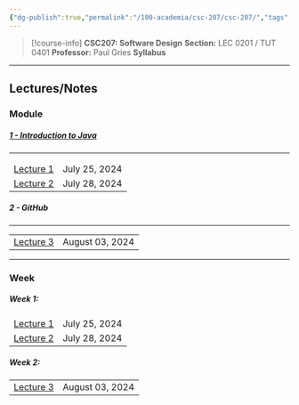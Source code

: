 ```yaml
---
{"dg-publish":true,"permalink":"/100-academia/csc-207/csc-207/","tags":["university","cs","course-page"],"created":"2024-06-22T16:05:58.141-07:00","updated":"2024-08-03T14:19:28.745-07:00"}
---
```


> [!course-info] **CSC207: Software Design**
> **Section:** LEC 0201 / TUT 0401
> **Professor:** Paul Gries
> **Syllabus**

---
## Lectures/Notes

### Module

<h5><span><a data-tooltip-position="top" aria-label="100 Academia/CSC207/1 - Introduction to Java.md" data-href="100 Academia/CSC207/1 - Introduction to Java.md" href="100 Academia/CSC207/1 - Introduction to Java.md" class="internal-link" target="_blank" rel="noopener">1 - Introduction to Java</a></span></h5><span><span><hr></span></span><div><table class="dataview table-view-table"><thead class="table-view-thead"><tr class="table-view-tr-header"></tr></thead><tbody class="table-view-tbody"><tr><td><span><a data-tooltip-position="top" aria-label="100 Academia/CSC207/Lecture 1.md" data-href="100 Academia/CSC207/Lecture 1.md" href="100 Academia/CSC207/Lecture 1.md" class="internal-link" target="_blank" rel="noopener">Lecture 1</a></span></td><td>July 25, 2024</td></tr><tr><td><span><a data-tooltip-position="top" aria-label="100 Academia/CSC207/Lecture 2.md" data-href="100 Academia/CSC207/Lecture 2.md" href="100 Academia/CSC207/Lecture 2.md" class="internal-link" target="_blank" rel="noopener">Lecture 2</a></span></td><td>July 28, 2024</td></tr></tbody></table></div><h5><span>2 - GitHub</span></h5><span><span><hr></span></span><div><table class="dataview table-view-table"><thead class="table-view-thead"><tr class="table-view-tr-header"></tr></thead><tbody class="table-view-tbody"><tr><td><span><a data-tooltip-position="top" aria-label="100 Academia/CSC207/Lecture 3.md" data-href="100 Academia/CSC207/Lecture 3.md" href="100 Academia/CSC207/Lecture 3.md" class="internal-link" target="_blank" rel="noopener">Lecture 3</a></span></td><td>August 03, 2024</td></tr></tbody></table></div>

---
### Week

<h5><span>Week 1:</span></h5><div><table class="dataview table-view-table"><thead class="table-view-thead"><tr class="table-view-tr-header"></tr></thead><tbody class="table-view-tbody"><tr><td><span><a data-tooltip-position="top" aria-label="100 Academia/CSC207/Lecture 1.md" data-href="100 Academia/CSC207/Lecture 1.md" href="100 Academia/CSC207/Lecture 1.md" class="internal-link" target="_blank" rel="noopener">Lecture 1</a></span></td><td>July 25, 2024</td></tr><tr><td><span><a data-tooltip-position="top" aria-label="100 Academia/CSC207/Lecture 2.md" data-href="100 Academia/CSC207/Lecture 2.md" href="100 Academia/CSC207/Lecture 2.md" class="internal-link" target="_blank" rel="noopener">Lecture 2</a></span></td><td>July 28, 2024</td></tr></tbody></table></div><h5><span>Week 2:</span></h5><div><table class="dataview table-view-table"><thead class="table-view-thead"><tr class="table-view-tr-header"></tr></thead><tbody class="table-view-tbody"><tr><td><span><a data-tooltip-position="top" aria-label="100 Academia/CSC207/Lecture 3.md" data-href="100 Academia/CSC207/Lecture 3.md" href="100 Academia/CSC207/Lecture 3.md" class="internal-link" target="_blank" rel="noopener">Lecture 3</a></span></td><td>August 03, 2024</td></tr></tbody></table></div>
